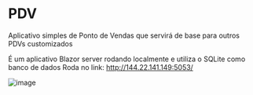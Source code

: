 # PDV
Aplicativo simples de Ponto de Vendas que servirá de base para outros PDVs customizados

É um aplicativo Blazor server rodando localmente e utiliza o SQLite como banco de dados
Roda no link: http://144.22.141.149:5053/

![image](https://github.com/AJFNC/PDV/assets/30186076/bed8685b-ddec-4881-9e8f-49feb5298da0)
